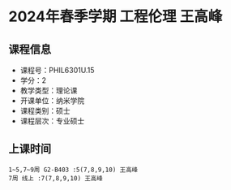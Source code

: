 # 2024年春季学期 工程伦理 王高峰






## 课程信息

- 课程号：PHIL6301U.15
- 学分：2
- 教学类型：理论课
- 开课单位：纳米学院
- 课程类别：硕士
- 课程层次：专业硕士

## 上课时间

```
1~5,7~9周 G2-B403 :5(7,8,9,10) 王高峰
7周 线上 :7(7,8,9,10) 王高峰
```

